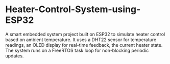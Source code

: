 # Heater-Control-System-using-ESP32
A smart embedded system project built on ESP32 to simulate heater control based on ambient temperature. It uses a DHT22 sensor for temperature readings, an OLED display for real-time feedback, the current heater state. The system runs on a FreeRTOS task loop for non-blocking periodic updates.
